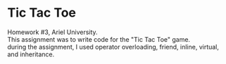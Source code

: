 # Tic Tac Toe
Homework #3, Ariel University.<br>
This assignment was to write code for the "Tic Tac Toe" game.<br>
during the assignment, I used operator overloading, friend, inline, virtual, and inheritance.<br>

